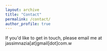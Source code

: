 ```yaml
---
layout: archive
title: "Contact"
permalink: /contact/
author_profile: true
---
```


If you'd like to get in touch, please email me at jassimnazia[at]gmail[dot]com.w
